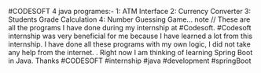 #CODESOFT
4 java programes:- 
1: ATM Interface
2: Currency Converter
3: Students Grade Calculation
4: Number Guessing Game...
note // These are all the programs I have done during my internship at #Codesoft. #Codesoft internship was very beneficial for me because I have learned a lot from this internship. 
I have done all these programs with my own logic, I did not take any help from the internet. 
. Right now I am thinking of learning Spring Boot in Java.
Thanks
#CODESOFT #internship #java #development #springBoot 
